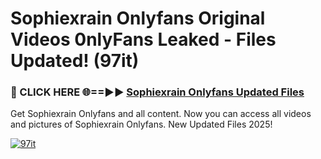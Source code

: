 # Sophiexrain Onlyfans Original Videos 0nlyFans Leaked - Files Updated! (97it)

<h3>🔴 CLICK HERE 🌐==►► <a href="https://tinyurl.com/ehrbuxhb" rel="nofollow">Sophiexrain Onlyfans Updated Files</a></h3>

Get Sophiexrain Onlyfans and all content. Now you can access all videos and pictures of Sophiexrain Onlyfans. New Updated Files 2025!

[![97it](https://i.imgur.com/lVYEuWS.gif)](https://tinyurl.com/ehrbuxhb)
